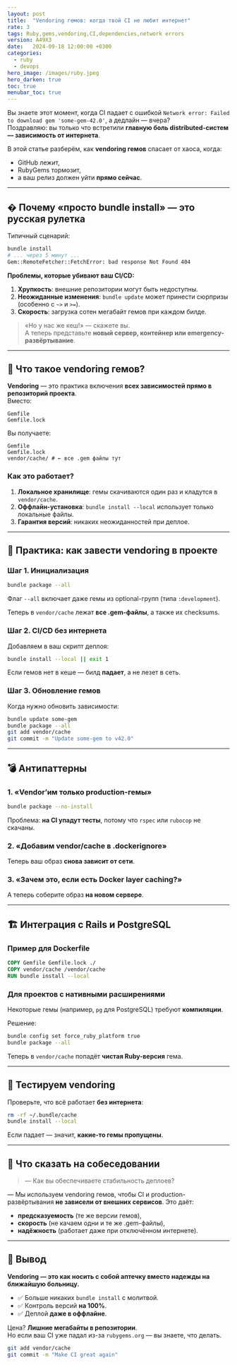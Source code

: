 ```yaml
---
layout: post
title:  "Vendoring гемов: когда твой CI не любит интернет"
rate: 3
tags: Ruby,gems,vendoring,CI,dependencies,network errors
version: A49X3
date:   2024-09-18 12:00:00 +0300
categories:
  - ruby
  - devops
hero_image: /images/ruby.jpeg
hero_darken: true
toc: true
menubar_toc: true
---
```


Вы знаете этот момент, когда CI падает с ошибкой `Network error: Failed to download gem 'some-gem-42.0'`, а дедлайн — вчера?  
Поздравляю: вы только что встретили **главную боль distributed-систем — зависимость от интернета**.  

В этой статье разберём, как **vendoring гемов** спасает от хаоса, когда:  
- GitHub лежит,  
- RubyGems тормозит,  
- а ваш релиз должен уйти **прямо сейчас**.

---

## � Почему «просто bundle install» — это русская рулетка

Типичный сценарий:  

```bash
bundle install
# ... через 5 минут ...
Gem::RemoteFetcher::FetchError: bad response Not Found 404
```

**Проблемы, которые убивают ваш CI/CD:**  
1. **Хрупкость**: внешние репозитории могут быть недоступны.  
2. **Неожиданные изменения**: `bundle update` может принести сюрпризы (особенно с `~>` и `>=`).  
3. **Скорость**: загрузка сотен мегабайт гемов при каждом билде.  

> «Но у нас же кеш!» — скажете вы.  
> А теперь представьте **новый сервер, контейнер или emergency-развёртывание**.

---

## 🧰 Что такое vendoring гемов?

**Vendoring** — это практика включения **всех зависимостей прямо в репозиторий проекта**.  
Вместо:  

```
Gemfile
Gemfile.lock
```

Вы получаете:  

```
Gemfile
Gemfile.lock
vendor/cache/ # ← все .gem файлы тут
```

### Как это работает?

1. **Локальное хранилище**: гемы скачиваются один раз и кладутся в `vendor/cache`.  
2. **Оффлайн-установка**: `bundle install --local` использует только локальные файлы.  
3. **Гарантия версий**: никаких неожиданностей при деплое.  

---

## 🔧 Практика: как завести vendoring в проекте

### Шаг 1. Инициализация

```bash
bundle package --all
```

Флаг `--all` включает даже гемы из optional-групп (типа `:development`).  

Теперь в `vendor/cache` лежат **все .gem-файлы**, а также их checksums.  

### Шаг 2. CI/CD без интернета

Добавляем в ваш скрипт деплоя:  

```bash
bundle install --local || exit 1
```

Если гемов нет в кеше — билд **падает**, а не лезет в сеть.  

### Шаг 3. Обновление гемов

Когда нужно обновить зависимости:  

```bash
bundle update some-gem
bundle package --all
git add vendor/cache
git commit -m "Update some-gem to v42.0"
```

---

## 💣 Антипаттерны

### 1. «Vendor’им только production-гемы»  

```bash
bundle package --no-install
```

Проблема: **на CI упадут тесты**, потому что `rspec` или `rubocop` не скачаны.  

### 2. «Добавим vendor/cache в .dockerignore»  

Теперь ваш образ **снова зависит от сети**.  

### 3. «Зачем это, если есть Docker layer caching?»  

А теперь соберите образ **на новом сервере**.  

---

## 🏗️ Интеграция с Rails и PostgreSQL

### Пример для Dockerfile

```dockerfile
COPY Gemfile Gemfile.lock ./
COPY vendor/cache /vendor/cache
RUN bundle install --local
```

### Для проектов с нативными расширениями

Некоторые гемы (например, `pg` для PostgreSQL) требуют **компиляции**.  

Решение:  

```bash
bundle config set force_ruby_platform true
bundle package --all
```

Теперь в `vendor/cache` попадёт **чистая Ruby-версия** гема.  

---

## 🧪 Тестируем vendoring

Проверьте, что всё работает **без интернета**:  

```bash
rm -rf ~/.bundle/cache
bundle install --local
```

Если падает — значит, **какие-то гемы пропущены**.  

---

## 🎤 Что сказать на собеседовании

> — Как вы обеспечиваете стабильность деплоев?  

— Мы используем vendoring гемов, чтобы CI и production-развёртывания **не зависели от внешних сервисов**. Это даёт:  
- **предсказуемость** (те же версии гемов),  
- **скорость** (не качаем одни и те же .gem-файлы),  
- **надёжность** (работает даже при отключённом интернете).  

---

## 🧾 Вывод

**Vendoring — это как носить с собой аптечку вместо надежды на ближайшую больницу.**  
- ✅ Больше никаких `bundle install` с молитвой.  
- ✅ Контроль версий **на 100%**.  
- ✅ Деплой **даже в оффлайне**.  

Цена? **Лишние мегабайты в репозитории**.  
Но если ваш CI уже падал из-за `rubygems.org` — вы знаете, что делать.  

```bash
git add vendor/cache
git commit -m "Make CI great again"
```